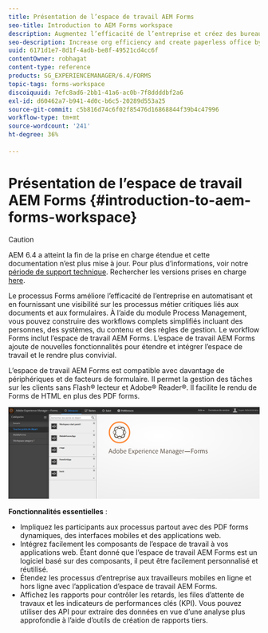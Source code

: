 ```yaml
---
title: Présentation de l’espace de travail AEM Forms
seo-title: Introduction to AEM Forms workspace
description: Augmentez l’efficacité de l’entreprise et créez des bureaux sans papier grâce à l’automatisation des processus d’entreprise à l’aide de l’espace de travail AEM Forms LiveCycle.
seo-description: Increase org efficiency and create paperless office by business process automation using LiveCycle AEM Forms workspace.
uuid: 6171d1e7-8d1f-4adb-be8f-49521cd4cc6f
contentOwner: robhagat
content-type: reference
products: SG_EXPERIENCEMANAGER/6.4/FORMS
topic-tags: forms-workspace
discoiquuid: 7efc8ad6-2bb1-41a6-ac0b-7f8ddddbf2a6
exl-id: d60462a7-b941-4d0c-b6c5-20289d553a25
source-git-commit: c5b816d74c6f02f85476d16868844f39b4c47996
workflow-type: tm+mt
source-wordcount: '241'
ht-degree: 36%

---
```


# Présentation de l’espace de travail AEM Forms {#introduction-to-aem-forms-workspace}

>[!CAUTION]
>
>AEM 6.4 a atteint la fin de la prise en charge étendue et cette documentation n’est plus mise à jour. Pour plus d’informations, voir notre [période de support technique](https://helpx.adobe.com/fr/support/programs/eol-matrix.html). Rechercher les versions prises en charge [here](https://experienceleague.adobe.com/docs/?lang=fr).

Le processus Forms améliore l’efficacité de l’entreprise en automatisant et en fournissant une visibilité sur les processus métier critiques liés aux documents et aux formulaires. À l’aide du module Process Management, vous pouvez construire des workflows complets simplifiés incluant des personnes, des systèmes, du contenu et des règles de gestion. Le workflow Forms inclut l’espace de travail AEM Forms. L’espace de travail AEM Forms ajoute de nouvelles fonctionnalités pour étendre et intégrer l’espace de travail et le rendre plus convivial.

L’espace de travail AEM Forms est compatible avec davantage de périphériques et de facteurs de formulaire. Il permet la gestion des tâches sur les clients sans Flash® lecteur et Adobe® Reader®. Il facilite le rendu de Forms de HTML en plus des PDF forms.

![html-ws](assets/html-ws.png)

**Fonctionnalités essentielles** :

* Impliquez les participants aux processus partout avec des PDF forms dynamiques, des interfaces mobiles et des applications web.
* Intégrez facilement les composants de l’espace de travail à vos applications web. Étant donné que l’espace de travail AEM Forms est un logiciel basé sur des composants, il peut être facilement personnalisé et réutilisé.
* Étendez les processus d’entreprise aux travailleurs mobiles en ligne et hors ligne avec l’application d’espace de travail AEM Forms.
* Affichez les rapports pour contrôler les retards, les files d’attente de travaux et les indicateurs de performances clés (KPI). Vous pouvez utiliser des API pour extraire des données en vue d’une analyse plus approfondie à l’aide d’outils de création de rapports tiers.
